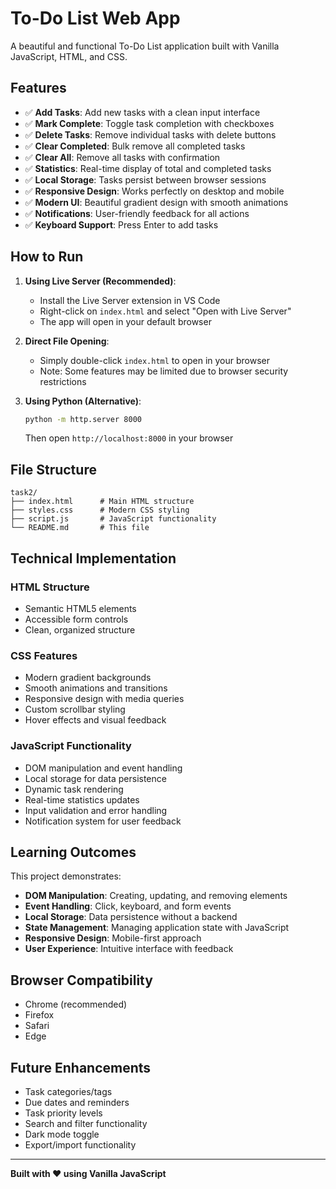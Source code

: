 # To-Do List Web App

A beautiful and functional To-Do List application built with Vanilla JavaScript, HTML, and CSS.

## Features

- ✅ **Add Tasks**: Add new tasks with a clean input interface
- ✅ **Mark Complete**: Toggle task completion with checkboxes
- ✅ **Delete Tasks**: Remove individual tasks with delete buttons
- ✅ **Clear Completed**: Bulk remove all completed tasks
- ✅ **Clear All**: Remove all tasks with confirmation
- ✅ **Statistics**: Real-time display of total and completed tasks
- ✅ **Local Storage**: Tasks persist between browser sessions
- ✅ **Responsive Design**: Works perfectly on desktop and mobile
- ✅ **Modern UI**: Beautiful gradient design with smooth animations
- ✅ **Notifications**: User-friendly feedback for all actions
- ✅ **Keyboard Support**: Press Enter to add tasks

## How to Run

1. **Using Live Server (Recommended)**:
   - Install the Live Server extension in VS Code
   - Right-click on `index.html` and select "Open with Live Server"
   - The app will open in your default browser

2. **Direct File Opening**:
   - Simply double-click `index.html` to open in your browser
   - Note: Some features may be limited due to browser security restrictions

3. **Using Python (Alternative)**:
   ```bash
   python -m http.server 8000
   ```
   Then open `http://localhost:8000` in your browser

## File Structure

```
task2/
├── index.html      # Main HTML structure
├── styles.css      # Modern CSS styling
├── script.js       # JavaScript functionality
└── README.md       # This file
```

## Technical Implementation

### HTML Structure
- Semantic HTML5 elements
- Accessible form controls
- Clean, organized structure

### CSS Features
- Modern gradient backgrounds
- Smooth animations and transitions
- Responsive design with media queries
- Custom scrollbar styling
- Hover effects and visual feedback

### JavaScript Functionality
- DOM manipulation and event handling
- Local storage for data persistence
- Dynamic task rendering
- Real-time statistics updates
- Input validation and error handling
- Notification system for user feedback

## Learning Outcomes

This project demonstrates:
- **DOM Manipulation**: Creating, updating, and removing elements
- **Event Handling**: Click, keyboard, and form events
- **Local Storage**: Data persistence without a backend
- **State Management**: Managing application state with JavaScript
- **Responsive Design**: Mobile-first approach
- **User Experience**: Intuitive interface with feedback

## Browser Compatibility

- Chrome (recommended)
- Firefox
- Safari
- Edge

## Future Enhancements

- Task categories/tags
- Due dates and reminders
- Task priority levels
- Search and filter functionality
- Dark mode toggle
- Export/import functionality

---

**Built with ❤️ using Vanilla JavaScript** 